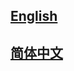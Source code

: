 ## <a href='https://mindcv.readthedocs.io/en/latest/'>English</a>

## <a href='https://mindcv.readthedocs.io/zh_CN/latest/'>简体中文</a>
